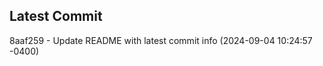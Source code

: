 
## Latest Commit
8aaf259 - Update README with latest commit info (2024-09-04 10:24:57 -0400) <Yunxi-Zhou>
